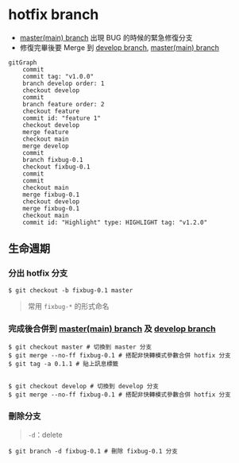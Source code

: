 # hotfix branch
- [master(main) branch](master(main)%20branch.md) 出現 BUG 的時候的緊急修復分支
- 修復完畢後要 Merge 到 [develop branch](develop%20branch.md), [master(main) branch](master(main)%20branch.md)

```mermaid
gitGraph
	commit
	commit tag: "v1.0.0"
	branch develop order: 1
	checkout develop
	commit
	branch feature order: 2
	checkout feature
	commit id: "feature 1"
	checkout develop
	merge feature
	checkout main
	merge develop
	commit
	branch fixbug-0.1
	checkout fixbug-0.1
	commit
	commit
	checkout main
	merge fixbug-0.1
	checkout develop
	merge fixbug-0.1
	checkout main
	commit id: "Highlight" type: HIGHLIGHT tag: "v1.2.0"
```

## 生命週期
### 分出 hotfix 分支
```shell
$ git checkout -b fixbug-0.1 master
```

>常用 `fixbug-*` 的形式命名


### 完成後合併到 [master(main) branch](master(main)%20branch.md) 及 [develop branch](develop%20branch.md)

```shell
$ git checkout master # 切換到 master 分支
$ git merge --no-ff fixbug-0.1 # 搭配非快轉模式參數合併 hotfix 分支
$ git tag -a 0.1.1 # 貼上訊息標籤


$ git checkout develop # 切換到 develop 分支
$ git merge --no-ff fixbug-0.1 # 搭配非快轉模式參數合併 hotfix 分支
```


### 刪除分支
> `-d`：delete

```shell
$ git branch -d fixbug-0.1 # 刪除 fixbug-0.1 分支
```

